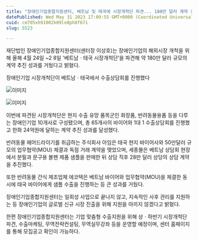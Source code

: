 ```yaml
---
title: "장애인기업종합지원센터, 베트남 및 태국에 시장개척단 파견... 180만 달러 계약 성과"
datePublished: Wed May 31 2023 17:09:55 GMT+0000 (Coordinated Universal Time)
cuid: cm705xh91002k09le8ph8f67i
slug: 5523

---
```



재단법인 장애인기업종합지원센터(센터장 이상호)는 장애인기업의 해외시장 개척을 위해 올해 4월 24일 ~2 8일 '베트남ㆍ태국 시장개척단’을 파견해 약 180만 달러 규모의 계약 추진 성과를 거뒀다고 밝혔다.

장애인기업 시장개척단이 베트남ㆍ태국에서 수출상담회를 진행했다

![이미지](https://cdn.hashnode.com/res/hashnode/image/upload/v1739259042494/d0e06350-90f7-48fa-94a1-19f9e9f9d002.jpeg)

![이미지](https://cdn.hashnode.com/res/hashnode/image/upload/v1739259044725/80cc4644-8c84-4f6b-beba-b55de26dfdd3.jpeg)

이번에 파견된 시장개척단은 현지 수출 유망 품목군인 화장품, 반려동물용품 등을 다루는 장애인기업 10개사로 구성됐으며, 총 65개사의 바이어와 1대 1 수출상담회를 진행했고 한화 24억원에 달하는 계약 추진 성과를 달성했다.

반려동물 헤어드라이기를 취급하는 주식회사 아임은 태국 현지 바이어사와 50만달러 규모의 업무협약(MOU) 체결과 독점 거래 계약을 맺었으며, 세종몰은 베트남 상담회 현장에서 분필과 문구용 볼펜 제품 샘플을 판매한 뒤 상담 직후 28만 달러 상당의 상담 계약을 추진했다.

또한 반려동물 간식 제조업체 에코텍은 베트남 바이어와 업무협약(MOU)을 체결한 동시에 태국 바이어에게 샘플 수출을 진행하는 등 큰 성과를 거뒀다.

장애인기업종합지원센터는 일회성 사업으로 끝나지 않고, 지속적인 사후 관리를 지원하는 등 장애인기업의 글로벌 신규 시장 진출을 위해 지원을 아끼지 않겠다고 밝혔다.

한편 장애인기업종합지원센터는 기업 맞춤형 수출지원을 위해 상ㆍ하반기 시장개척단 파견, 수출마케팅, 무역전략컨설팅, 무역실무강좌 등을 운영할 예정이며, 센터 홈페이지를 통해 모집공고 확인이 가능하다.